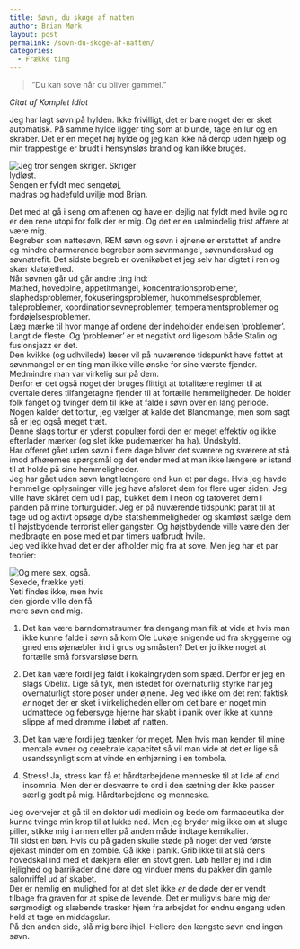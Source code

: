 ```yaml
---
title: Søvn, du skøge af natten
author: Brian Mørk
layout: post
permalink: /sovn-du-skoge-af-natten/
categories:
  - Frække ting
---
```

> ”Du kan sove når du bliver gammel.” 

*Citat af Komplet Idiot*

Jeg har lagt søvn på hylden. Ikke frivilligt, det er bare noget der er sket automatisk. På samme hylde ligger ting som at blunde, tage en lur og en skraber. Det er en meget høj hylde og jeg kan ikke nå derop uden hjælp og min trappestige er brudt i hensynsløs brand og kan ikke bruges.

<div class="bitImage bitRight" style="width: 248px">
  <img src="http://www.abekat.net/wp-content/images/seng_01.jpg" alt="Jeg tror sengen skriger. Skriger lydløst." /><br /> Sengen er fyldt med sengetøj, madras og hadefuld uvilje mod Brian.
</div>

Det med at gå i seng om aftenen og have en dejlig nat fyldt med hvile og ro er den rene utopi for folk der er mig. Og det er en ualmindelig trist affære at være mig.  
Begreber som nattesøvn, REM søvn og søvn i øjnene er erstattet af andre og mindre charmerende begreber som søvnmangel, søvnunderskud og søvnatrefit. Det sidste begreb er ovenikøbet et jeg selv har digtet i ren og skær klatøjethed.  
Når søvnen går ud går andre ting ind:  
Mathed, hovedpine, appetitmangel, koncentrationsproblemer, slaphedsproblemer, fokuseringsproblemer, hukommelsesproblemer, taleproblemer, koordinationsevneproblemer, temperamentsproblemer og fordøjelsesproblemer.  
Læg mærke til hvor mange af ordene der indeholder endelsen ’problemer’. Langt de fleste. Og ’problemer’ er et negativt ord ligesom både Stalin og fusionsjazz er det.  
Den kvikke (og udhvilede) læser vil på nuværende tidspunkt have fattet at søvnmangel er en ting man ikke ville ønske for sine værste fjender. Medmindre man var virkelig sur på dem.  
Derfor er det også noget der bruges flittigt at totalitære regimer til at overtale deres tilfangetagne fjender til at fortælle hemmeligheder. De holder folk fanget og tvinger dem til ikke at falde i søvn over en lang periode. Nogen kalder det tortur, jeg vælger at kalde det Blancmange, men som sagt så er jeg også meget træt.  
Denne slags tortur er yderst populær fordi den er meget effektiv og ikke efterlader mærker (og slet ikke pudemærker ha ha). Undskyld.  
Har offeret gået uden søvn i flere dage bliver det sværere og sværere at stå imod afhørernes spørgsmål og det ender med at man ikke længere er istand til at holde på sine hemmeligheder.  
Jeg har gået uden søvn langt længere end kun et par dage. Hvis jeg havde hemmelige oplysninger ville jeg have afsløret dem for flere uger siden. Jeg ville have skåret dem ud i pap, bukket dem i neon og tatoveret dem i panden på mine torturguider. Jeg er på nuværende tidspunkt parat til at tage ud og aktivt opsøge dybe statshemmeligheder og skamløst sælge dem til højstbydende terrorist eller gangster. Og højstbydende ville være den der medbragte en pose med et par timers uafbrudt hvile.  
Jeg ved ikke hvad det er der afholder mig fra at sove. Men jeg har et par teorier:

<div class="bitImage bitLeft" style="width: 173px">
  <img src="http://www.abekat.net/wp-content/images/yeti_01.jpg" alt="Og mere sex, også. Sexede, frække yeti." /><br /> Yeti findes ikke, men hvis den gjorde ville den få mere søvn end mig.
</div>

1. Det kan være barndomstraumer fra dengang man fik at vide at hvis man ikke kunne falde i søvn så kom Ole Lukøje snigende ud fra skyggerne og gned ens øjenæbler ind i grus og småsten? Det er jo ikke noget at fortælle små forsvarsløse børn.

2. Det kan være fordi jeg faldt i kokaingryden som spæd. Derfor er jeg en slags Obelix. Lige så tyk, men istedet for overnaturlig styrke har jeg overnaturligt store poser under øjnene. Jeg ved ikke om det rent faktisk *er* noget der er sket i virkeligheden eller om det bare er noget min udmattede og febersyge hjerne har skabt i panik over ikke at kunne slippe af med drømme i løbet af natten.

3. Det kan være fordi jeg tænker for meget. Men hvis man kender til mine mentale evner og cerebrale kapacitet så vil man vide at det er lige så usandssynligt som at vinde en enhjørning i en tombola.

4. Stress! Ja, stress kan få et hårdtarbejdene menneske til at lide af ond insomnia. Men der er desværre to ord i den sætning der ikke passer særlig godt på mig. Hårdtarbejdene og menneske.

Jeg overvejer at gå til en doktor udi medicin og bede om farmaceutika der kunne tvinge min krop til at lukke ned. Men jeg bryder mig ikke om at sluge piller, stikke mig i armen eller på anden måde indtage kemikalier.  
Til sidst en bøn. Hvis du på gaden skulle støde på noget der ved første øjekast minder om en zombie. Gå ikke i panik. Grib ikke til at slå dens hovedskal ind med et dækjern eller en stovt gren. Løb heller ej ind i din lejlighed og barrikader dine døre og vinduer mens du pakker din gamle salonriffel ud af skabet.  
Der er nemlig en mulighed for at det slet ikke *er* de døde der er vendt tilbage fra graven for at spise de levende. Det er muligvis bare mig der sørgmodigt og slæbende trasker hjem fra arbejdet for endnu engang uden held at tage en middagslur.  
På den anden side, slå mig bare ihjel. Hellere den længste søvn end ingen søvn.